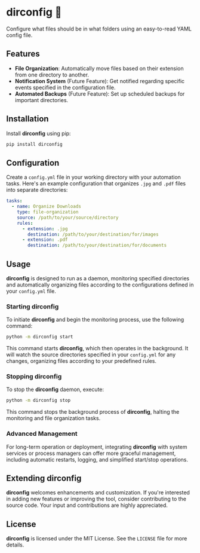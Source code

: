 # dirconfig :open_file_folder:
 Configure what files should be in what folders using an easy-to-read YAML config file.

## Features

- **File Organization**: Automatically move files based on their extension from one directory to another.
- **Notification System** (Future Feature): Get notified regarding specific events specified in the configuration file.
- **Automated Backups** (Future Feature): Set up scheduled backups for important directories.

## Installation

Install **dirconfig** using pip:

```sh
pip install dirconfig
```

## Configuration

Create a `config.yml` file in your working directory with your automation tasks. Here's an example configuration that organizes `.jpg` and `.pdf` files into separate directories:

```yaml
tasks:
  - name: Organize Downloads
    type: file-organization
    source: /path/to/your/source/directory
    rules:
      - extension: .jpg
        destination: /path/to/your/destination/for/images
      - extension: .pdf
        destination: /path/to/your/destination/for/documents
```

## Usage

**dirconfig** is designed to run as a daemon, monitoring specified directories and automatically organizing files according to the configurations defined in your `config.yml` file.

### Starting dirconfig

To initiate **dirconfig** and begin the monitoring process, use the following command:

```sh
python -m dirconfig start
```

This command starts **dirconfig**, which then operates in the background. It will watch the source directories specified in your `config.yml` for any changes, organizing files according to your predefined rules.

### Stopping dirconfig

To stop the **dirconfig** daemon, execute:

```sh
python -m dirconfig stop
```

This command stops the background process of **dirconfig**, halting the monitoring and file organization tasks.

### Advanced Management

For long-term operation or deployment, integrating **dirconfig** with system services or process managers can offer more graceful management, including automatic restarts, logging, and simplified start/stop operations.

## Extending dirconfig

**dirconfig** welcomes enhancements and customization. If you're interested in adding new features or improving the tool, consider contributing to the source code. Your input and contributions are highly appreciated.

## License

**dirconfig** is licensed under the MIT License. See the `LICENSE` file for more details.
